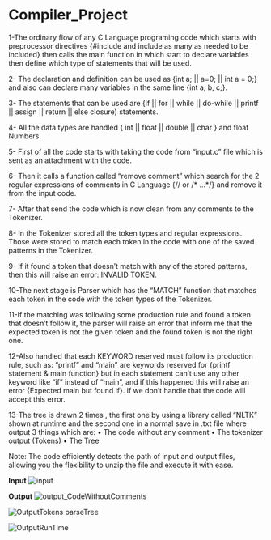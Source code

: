 # Compiler_Project

1-The ordinary flow of any C Language programing code which starts with preprocessor directives {#include and include as many as needed to be included} then calls the main function in which start to declare variables then define which type of statements that will be used.

2- The declaration and definition can be used as {int a; || a=0; || int a = 0;} and also can declare many variables in the same line {int a, b, c;}.

3- The statements that can be used are {if || for || while || do-while || printf || assign || return || else closure) statements.

4- All the data types are handled { int || float || double || char } and float Numbers.

5- First of all the code starts with taking the code from “input.c” file which is sent as an attachment with the code.

6- Then it calls a function called “remove comment” which search for the 2 regular expressions of comments in C Language {// or /* …*/} and remove it from the input code.

7- After that send the code which is now clean from any comments to the Tokenizer.

8- In the Tokenizer stored all the token types and regular expressions. Those were stored to match each token in the code with one of the saved patterns in the Tokenizer.

9- If it found a token that doesn’t match with any of the stored patterns, then this will raise an error: INVALID TOKEN.

10-The next stage is Parser which has the “MATCH” function that matches each token in the code with the token types of the Tokenizer.

11-If the matching was following some production rule and found a token that doesn’t follow it, the parser will raise an error that inform me that the expected token is not the given token and the found token is not the right one.

12-Also handled that each KEYWORD reserved must follow its production rule, such as: “printf” and “main” are keywords reserved for {printf statement & main function} but in each statement can’t use any other keyword like “if” instead of “main”, and if this happened this will raise an error {Expected main but found if}. if we don’t handle that the code will accept this error.

13-The tree is drawn 2 times , the first one by using a library called “NLTK” shown at runtime and the second one in a normal save in .txt file where output 3 things which are:
• The code without any comment
• The tokenizer output (Tokens)
• The Tree

Note: The code efficiently detects the path of input and output files, allowing you the flexibility to unzip the file and execute it with ease.

**Input**
![input](https://github.com/EsraaAhmed252/Compiler_Project/assets/99142254/2510ffc3-0644-441f-b46b-bd6549003637)

**Output**
![output_CodeWithoutComments](https://github.com/EsraaAhmed252/Compiler_Project/assets/99142254/cb8739af-739c-44c4-b825-6ed9e1d5725b)

![OutputTokens parseTree](https://github.com/EsraaAhmed252/Compiler_Project/assets/99142254/1aa0ede5-0006-4363-ba80-cf1aafa0860f)

![OutputRunTime](https://github.com/EsraaAhmed252/Compiler_Project/assets/99142254/c126e044-da8e-4dee-99cc-b7e799e216de)
